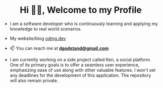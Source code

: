 <h1 align="center">Hi 👋🏾, Welcome to my Profile</h1>

- I am a software developer who is continuously learning and applying my knowledge to real world scenarios.

- My website/blog [odmg.dev](https://odmg.dev/)
- 📫 You can reach me at **dgodstand@gmail.com**
  
- I am currently working on a side project called Ken, a social platform. One of its primary goals is to offer a seamless user experience, emphasizing ease of use along with other valuable features. I won't set any deadlines for the development of this application. The repository will also remain private. 

